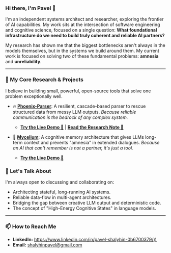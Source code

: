 ### Hi there, I'm Pavel 👋

I'm an independent systems architect and researcher, exploring the frontier of AI capabilities. My work sits at the intersection of software engineering and cognitive science, focused on a single question: **What foundational infrastructure do we need to build truly coherent and reliable AI partners?**

My research has shown me that the biggest bottlenecks aren't always in the models themselves, but in the systems we build around them. My current work is focused on solving two of these fundamental problems: **amnesia** and **unreliability**.

---
### 🔬 My Core Research & Projects

I believe in building small, powerful, open-source tools that solve one problem exceptionally well.

*   🔥 **[Phoenix-Parser](https://github.com/shalyhinpavel/phoenix)**: A resilient, cascade-based parser to rescue structured data from messy LLM outputs. *Because reliable communication is the bedrock of any complex system.*
    *   **[Try the Live Demo 🚀](https://huggingface.co/spaces/shalyhinpavel/phoenix)** | **[Read the Research Note 📝](https://gist.github.com/shalyhinpavel/b30465c1eb0e453c7135dd8827fd66a1)**

*   🧠 **[Mycelium](https://github.com/shalyhinpavel/mycelium)**: A cognitive memory architecture that gives LLMs long-term context and prevents "amnesia" in extended dialogues. *Because an AI that can't remember is not a partner, it's just a tool.*
    *   **[Try the Live Demo 🚀](https://huggingface.co/spaces/shalyhinpavel/mycelium)**

### 💬 Let's Talk About

I'm always open to discussing and collaborating on:

*   Architecting stateful, long-running AI systems.
*   Reliable data-flow in multi-agent architectures.
*   Bridging the gap between creative LLM output and deterministic code.
*   The concept of "High-Energy Cognitive States" in language models.

---

### 📫 How to Reach Me

*   **LinkedIn:** [https://www.linkedin.com/in/pavel-shalyhin-0b6700379/))](https://www.linkedin.com/in/pavel-shalyhin-0b6700379/)
*   **Email:** shalyhinpavel@gmail.com
